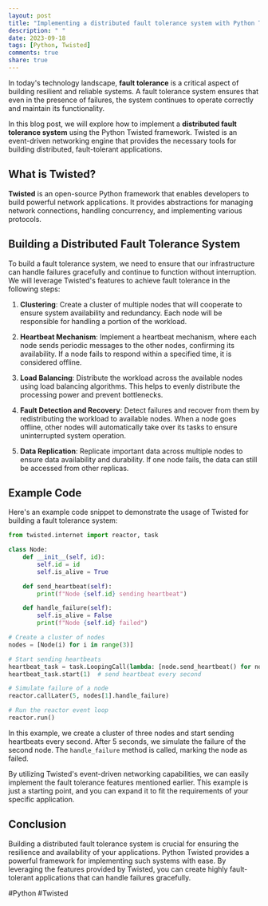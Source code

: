 ```yaml
---
layout: post
title: "Implementing a distributed fault tolerance system with Python Twisted"
description: " "
date: 2023-09-18
tags: [Python, Twisted]
comments: true
share: true
---
```


In today's technology landscape, **fault tolerance** is a critical aspect of building resilient and reliable systems. A fault tolerance system ensures that even in the presence of failures, the system continues to operate correctly and maintain its functionality.

In this blog post, we will explore how to implement a **distributed fault tolerance system** using the Python Twisted framework. Twisted is an event-driven networking engine that provides the necessary tools for building distributed, fault-tolerant applications.

## What is Twisted?

**Twisted** is an open-source Python framework that enables developers to build powerful network applications. It provides abstractions for managing network connections, handling concurrency, and implementing various protocols.

## Building a Distributed Fault Tolerance System

To build a fault tolerance system, we need to ensure that our infrastructure can handle failures gracefully and continue to function without interruption. We will leverage Twisted's features to achieve fault tolerance in the following steps:

1. **Clustering**: Create a cluster of multiple nodes that will cooperate to ensure system availability and redundancy. Each node will be responsible for handling a portion of the workload.

2. **Heartbeat Mechanism**: Implement a heartbeat mechanism, where each node sends periodic messages to the other nodes, confirming its availability. If a node fails to respond within a specified time, it is considered offline.

3. **Load Balancing**: Distribute the workload across the available nodes using load balancing algorithms. This helps to evenly distribute the processing power and prevent bottlenecks.

4. **Fault Detection and Recovery**: Detect failures and recover from them by redistributing the workload to available nodes. When a node goes offline, other nodes will automatically take over its tasks to ensure uninterrupted system operation.

5. **Data Replication**: Replicate important data across multiple nodes to ensure data availability and durability. If one node fails, the data can still be accessed from other replicas.

## Example Code

Here's an example code snippet to demonstrate the usage of Twisted for building a fault tolerance system:

```python
from twisted.internet import reactor, task

class Node:
    def __init__(self, id):
        self.id = id
        self.is_alive = True

    def send_heartbeat(self):
        print(f"Node {self.id} sending heartbeat")

    def handle_failure(self):
        self.is_alive = False
        print(f"Node {self.id} failed")

# Create a cluster of nodes
nodes = [Node(i) for i in range(3)]

# Start sending heartbeats
heartbeat_task = task.LoopingCall(lambda: [node.send_heartbeat() for node in nodes])
heartbeat_task.start(1)  # send heartbeat every second

# Simulate failure of a node
reactor.callLater(5, nodes[1].handle_failure)

# Run the reactor event loop
reactor.run()
```

In this example, we create a cluster of three nodes and start sending heartbeats every second. After 5 seconds, we simulate the failure of the second node. The `handle_failure` method is called, marking the node as failed.

By utilizing Twisted's event-driven networking capabilities, we can easily implement the fault tolerance features mentioned earlier. This example is just a starting point, and you can expand it to fit the requirements of your specific application.

## Conclusion

Building a distributed fault tolerance system is crucial for ensuring the resilience and availability of your applications. Python Twisted provides a powerful framework for implementing such systems with ease. By leveraging the features provided by Twisted, you can create highly fault-tolerant applications that can handle failures gracefully.

#Python #Twisted